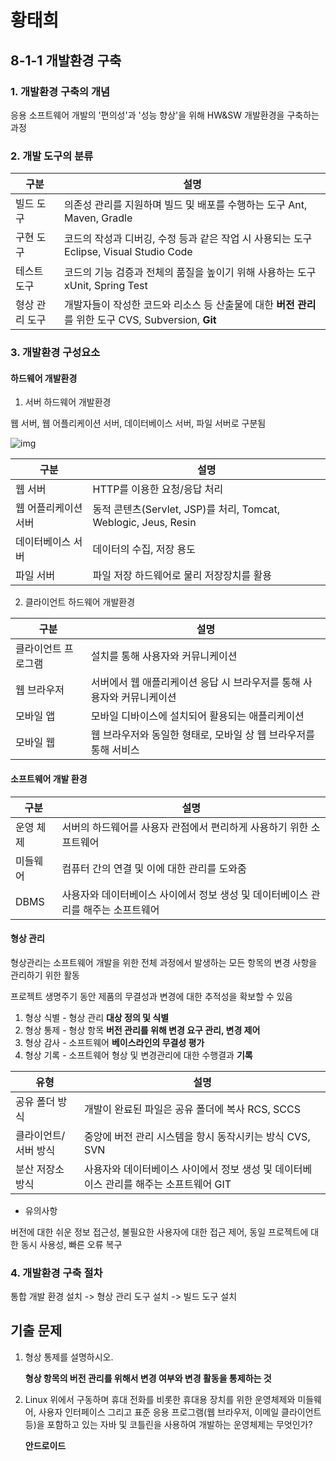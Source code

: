 # 황태희

## 8-1-1 개발환경 구축

### 1. 개발환경 구축의 개념

응용 소프트웨어 개발의 '편의성'과 '성능 향상'을 위해 HW&SW 개발환경을 구축하는 과정



### 2. 개발 도구의 분류

| 구분           | 설명                                                         |
| -------------- | ------------------------------------------------------------ |
| 빌드 도구      | 의존성 관리를 지원하며 빌드 및 배포를 수행하는 도구 Ant, Maven, Gradle |
| 구현 도구      | 코드의 작성과 디버깅, 수정 등과 같은 작업 시 사용되는 도구 Eclipse, Visual Studio Code |
| 테스트 도구    | 코드의 기능 검증과 전체의 품질을 높이기 위해 사용하는 도구 xUnit, Spring Test |
| 형상 관리 도구 | 개발자들이 작성한 코드와 리소스 등 산출물에 대한 **버전 관리**를 위한 도구 CVS, Subversion, **Git** |



### 3. 개발환경 구성요소

#### 하드웨어 개발환경

1. 서버 하드웨어 개발환경

웹 서버, 웹 어플리케이션 서버, 데이터베이스 서버, 파일 서버로 구분됨

![img](https://blog.kakaocdn.net/dn/bPMjUQ/btq6ZRiu7Uy/WTQzmK6ET0ZUexQree6Co1/img.png)

| 구분                 | 설명                                                         |
| -------------------- | ------------------------------------------------------------ |
| 웹 서버              | HTTP를 이용한 요청/응답 처리                                 |
| 웹 어플리케이션 서버 | 동적 콘텐츠(Servlet, JSP)를 처리, Tomcat, Weblogic, Jeus, Resin |
| 데이터베이스 서버    | 데이터의 수집, 저장 용도                                     |
| 파일 서버            | 파일 저장 하드웨어로 물리 저장장치를 활용                    |



2. 클라이언트 하드웨어 개발환경

| 구분                | 설명                                                         |
| ------------------- | ------------------------------------------------------------ |
| 클라이언트 프로그램 | 설치를 통해 사용자와 커뮤니케이션                            |
| 웹 브라우저         | 서버에서 웹 애플리케이션 응답 시 브라우저를 통해 사용자와 커뮤니케이션 |
| 모바일 앱           | 모바일 디바이스에 설치되어 활용되는 애플리케이션             |
| 모바일 웹           | 웹 브라우저와 동일한 형태로, 모바일 상 웹 브라우저를 통해 서비스 |



#### 소프트웨어 개발 환경

| 구분      | 설명                                                         |
| --------- | ------------------------------------------------------------ |
| 운영 체제 | 서버의 하드웨어를 사용자 관점에서 편리하게 사용하기 위한 소프트웨어 |
| 미들웨어  | 컴퓨터 간의 연결 및 이에 대한 관리를 도와줌                  |
| DBMS      | 사용자와 데이터베이스 사이에서 정보 생성 및 데이터베이스 관리를 해주는 소프트웨어 |



#### 형상 관리

형상관리는 소프트웨어 개발을 위한 전체 과정에서 발생하는 모든 항목의 변경 사항을 관리하기 위한 활동

프로젝트 생명주기 동안 제품의 무결성과 변경에 대한 추적성을 확보할 수 있음

1. 형상 식별  -  형상 관리 **대상 정의 및 식별**
2. 형상 통제  -  형상 항목 **버전 관리를 위해 변경 요구 관리, 변경 제어**
3. 형상 감사  -   소프트웨어 **베이스라인의 무결성 평가**
4. 형상 기록  -  소프트웨어 형상 및 변경관리에 대한 수행결과 **기록**

| 유형                 | 설명                                                         |
| -------------------- | ------------------------------------------------------------ |
| 공유 폴더 방식       | 개발이 완료된 파일은 공유 폴더에 복사 RCS, SCCS              |
| 클라이언트/서버 방식 | 중앙에 버전 관리 시스템을 항시 동작시키는 방식 CVS, SVN      |
| 분산 저장소 방식     | 사용자와 데이터베이스 사이에서 정보 생성 및 데이터베이스 관리를 해주는 소프트웨어 GIT |

- 유의사항

버전에 대한 쉬운 정보 접근성, 불필요한 사용자에 대한 접근 제어, 동일 프로젝트에 대한 동시 사용성, 빠른 오류 복구



### 4. 개발환경 구축 절차

통합 개발 환경 설치 -> 형상 관리 도구 설치 -> 빌드 도구 설치





## 기출 문제

1. 형상 통제를 설명하시오.

   **형상 항목의 버전 관리를 위해서 변경 여부와 변경 활동을 통제하는 것**

   

2. Linux 위에서 구동하며 휴대 전화를 비롯한 휴대용 장치를 위한 운영체제와 미들웨어, 사용자 인터페이스 그리고 표준 응용 프로그램(웹 브라우저, 이메일 클라이언트 등)을 포함하고 있는 자바 및 코틀린을 사용하여 개발하는 운영체제는 무엇인가?

   **안드로이드**